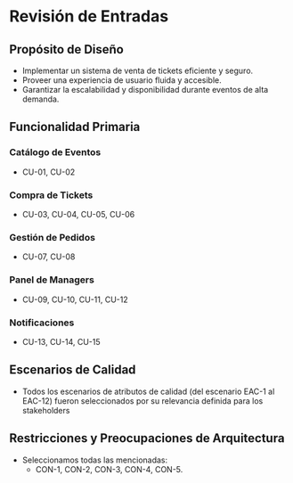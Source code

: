 # Revisión de Entradas

## Propósito de Diseño
- Implementar un sistema de venta de tickets eficiente y seguro.
- Proveer una experiencia de usuario fluida y accesible.
- Garantizar la escalabilidad y disponibilidad durante eventos de alta demanda.

## Funcionalidad Primaria

### Catálogo de Eventos
- CU-01, CU-02
### Compra de Tickets
- CU-03, CU-04, CU-05, CU-06
### Gestión de Pedidos
- CU-07, CU-08
### Panel de Managers
- CU-09, CU-10, CU-11, CU-12
### Notificaciones
- CU-13, CU-14, CU-15

## Escenarios de Calidad
- Todos los escenarios de atributos de calidad (del escenario EAC-1 al EAC-12) fueron seleccionados por su relevancia definida para los stakeholders

## Restricciones y Preocupaciones de Arquitectura
- Seleccionamos todas las mencionadas:
  - CON-1, CON-2, CON-3, CON-4, CON-5.
